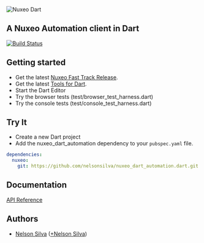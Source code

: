 ![Nuxeo Dart](https://raw.github.com/nelsonsilva/nuxeo_dart_automation/master/resources/nuxeo_dart.png)

## A Nuxeo Automation client in Dart

[![Build Status](https://drone.io/github.com/nelsonsilva/nuxeo_dart_automation/status.png)](https://drone.io/github.com/nelsonsilva/nuxeo_dart_automation/latest)

## Getting started

* Get the latest [Nuxeo Fast Track Release](http://www.nuxeo.com/en/downloads).
* Get the latest [Tools for Dart](http://www.dartlang.org/tools/).
* Start the Dart Editor
* Try the browser tests (test/browser_test_harness.dart)
* Try the console tests (test/console_test_harness.dart)

## Try It

* Create a new Dart project
* Add the nuxeo_dart_automation dependency to your `pubspec.yaml` file.
```yaml
dependencies:
  nuxeo:
    git: https://github.com/nelsonsilva/nuxeo_dart_automation.dart.git
```

## Documentation

[API Reference](http://nelsonsilva.github.io/nuxeo-dart-automation)

## Authors
 * [Nelson Silva](https://github.com/nelsonsilva) ([+Nelson Silva](https://plus.google.com/114313790760784276282/))




